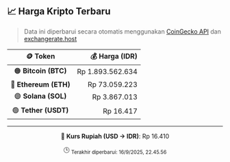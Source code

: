 

<!-- HARGA_KRIPTO -->
## 📈 Harga Kripto Terbaru

> Data ini diperbarui secara otomatis menggunakan [CoinGecko API](https://www.coingecko.com/) dan [exchangerate.host](https://exchangerate.host/)

<div align="center">

| 🪙 Token | 💰 Harga (IDR) |
|:------:|---------------:|
| 🟠 **Bitcoin (BTC)**   | Rp 1.893.562.634 |
| 🔵 **Ethereum (ETH)**  | Rp 73.059.223 |
| 🟣 **Solana (SOL)**    | Rp 3.867.013 |
| 🟢 **Tether (USDT)**   | Rp 16.417 |

---

💱 **Kurs Rupiah (USD → IDR)**: Rp 16.410

🕒 <sub>Terakhir diperbarui: 16/9/2025, 22.45.56</sub>

</div>
<!-- /HARGA_KRIPTO -->